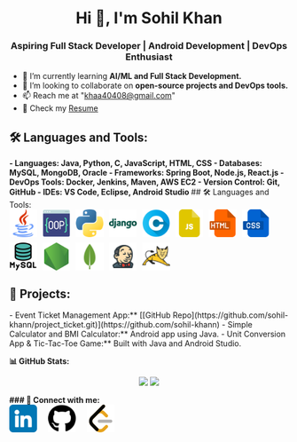 <h1 align="center">Hi 👋, I'm Sohil Khan</h1>
<h3 align="center">Aspiring Full Stack Developer | Android Development | DevOps Enthusiast</h3>

- 🌱 I’m currently learning **AI/ML and Full Stack Development.**  
- 👯 I’m looking to collaborate on **open-source projects and DevOps tools.**  
- 📫 Reach me at "khaa40408@gmail.com"  
- 📄 Check my [Resume](link-to-your-resume)  

<h2>🛠 Languages and Tools:</h2>
<b>
- Languages: Java, Python, C, JavaScript, HTML, CSS  
- Databases: MySQL, MongoDB, Oracle  
- Frameworks: Spring Boot, Node.js, React.js  
- DevOps Tools: Docker, Jenkins, Maven, AWS EC2  
- Version Control: Git, GitHub  
- IDEs: VS Code, Eclipse, Android Studio  
</b>
<b></b>
## 🛠 Languages and Tools:
<div align="left" style="display: flex; flex-wrap: wrap; gap: 10px;">
  <img src="./img/java.png" alt="Java" width="50" height="50" />
  <img src="./img/programming.png" alt="OOPS" width="50" height="50" />
  <img src="./img/python.png" alt="Python" width="50" height="50" />
  <img src="./img/icons8-django-48.png" alt="django" width="50" height="50" />
  <img src="./img/letter-c.png" alt="C" width="50" height="50" />
  <img src="./img/js-file.png" alt="JavaScript" width="50" height="50" />
  <img src="./img/html.png" alt="HTML" width="50" height="50" />
  <img src="./img/css.png" alt="CSS" width="50" height="50" />
  <img src="./img/mysql.png" alt="MySQL" width="50" height="50" />
  <img src="./img/node-js.png" alt="node-js" width="50" height="50" />
  <img src="./img/icons8-mongo-db-48.png" alt="mongodb" width="50" height="50" />
  <img src="./img/icons8-jenkins-48.png" alt="jenkins" width="50" height="50" />
  <img src="./img/icons8-tomcat-48.png" alt="tomcat" width="50" height="50" />

</div>

<h2> 🚀 Projects: </h2>
- Event Ticket Management App:** [[GitHub Repo](https://github.com/sohil-khann/project_ticket.git)](https://github.com/sohil-khann)  
- Simple Calculator and BMI Calculator:** Android app using Java.  
- Unit Conversion App & Tic-Tac-Toe Game:** Built with Java and Android Studio.  

<b>

📊 GitHub Stats:
<p align="center">
  <img width="48%" src="https://github-readme-stats.vercel.app/api?username=sohil-khann&show_icons=true&theme=radical" />
  <img width="48%" src="https://github-readme-streak-stats.herokuapp.com/?user=sohil-khann&theme=radical" />
</p>
<b></b>
### 🔗 Connect with me:<b>
<div align="left" style="display: flex; flex-wrap: wrap; gap: 20px;">
  <a href="https://www.linkedin.com/in/sohil-khan-b39908251" target="_blank">
    <img src="./img/linkedin.png" alt="linkedin" width="50" height="50" />
  </a>
  <a href="https://github.com/sohil-khann" target="_blank">
    <img src="./img/github-brands-solid.svg" alt="github" width="50" height="50" />
  </a>
  <a href="https://leetcode.com/u/sohil_khan07/" target="_blank">
    <img src="./img/icons8-level-up-your-coding-skills-and-quickly-land-a-job-50.png" alt="leetcode" width="50" height="50" />
  </a>
</div>
